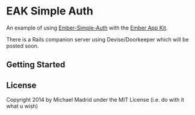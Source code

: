 # EAK Simple Auth

An example of using [Ember-Simple-Auth](https://github.com/simplabs/ember-simple-auth) with the
[Ember App Kit](https://github.com/stefanpenner/ember-app-kit).

There is a Rails companion server using Devise/Doorkeeper which will be posted soon.

## Getting Started




## License

Copyright 2014 by Michael Madrid under the MIT License (i.e. do with it what u wish)

